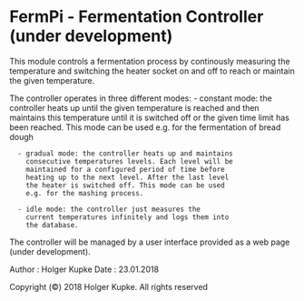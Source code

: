 # FermPi  - Fermentation Controller (under development)

  This module controls a fermentation process by continously
  measuring the temperature and switching the heater socket
  on and off to reach or maintain the given temperature.

  The controller operates in three different modes:
      - constant mode: the controller heats up until the
        given temperature is reached and then maintains this
        temperature until it is switched off or the given
        time limit has been reached. This mode can be used
        e.g. for the fermentation of bread dough

      - gradual mode: the controller heats up and maintains
        consecutive temperatures levels. Each level will be
        maintained for a configured period of time before
        heating up to the next level. After the last level
        the heater is switched off. This mode can be used
        e.g. for the mashing process.

      - idle mode: the controller just measures the
        current temperatures infinitely and logs them into
        the database.

  The controller will be managed by a user interface provided
  as a web page (under development).

  Author : Holger Kupke
  Date   : 23.01.2018

  Copyright (©) 2018 Holger Kupke. All rights reserved
